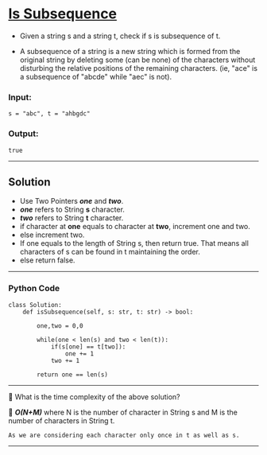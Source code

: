 # [Is Subsequence](https://leetcode.com/problems/is-subsequence/)

- Given a string s and a string t, check if s is subsequence of t.

- A subsequence of a string is a new string which is formed from the original string by deleting some (can be none) of the characters without disturbing the relative positions of the remaining characters. (ie, "ace" is a subsequence of "abcde" while "aec" is not).

### Input: 
    s = "abc", t = "ahbgdc"
### Output: 
    true
    
---------------------------------------------------

## Solution

- Use Two Pointers ***one*** and ***two***.
- ***one*** refers to String **s** character.
- ***two*** refers to String **t** character.
- if character at **one** equals to character at **two**, increment one and two.
- else increment two.
- If one equals to the length of String s, then return true. That means all characters of s can be found in t maintaining the order.
- else return false.

----------------------------------------------------------

### Python Code

    class Solution:
        def isSubsequence(self, s: str, t: str) -> bool:

            one,two = 0,0

            while(one < len(s) and two < len(t)):
                if(s[one] == t[two]):
                    one += 1
                two += 1

            return one == len(s)
            
-----------------------------------------------------


🎯 What is the time complexity of the above solution?

📝 ***O(N+M)*** where N is the number of character in String s and M is the number of characters in String t.

    As we are considering each character only once in t as well as s.
    
-------------------------------------------------------------
